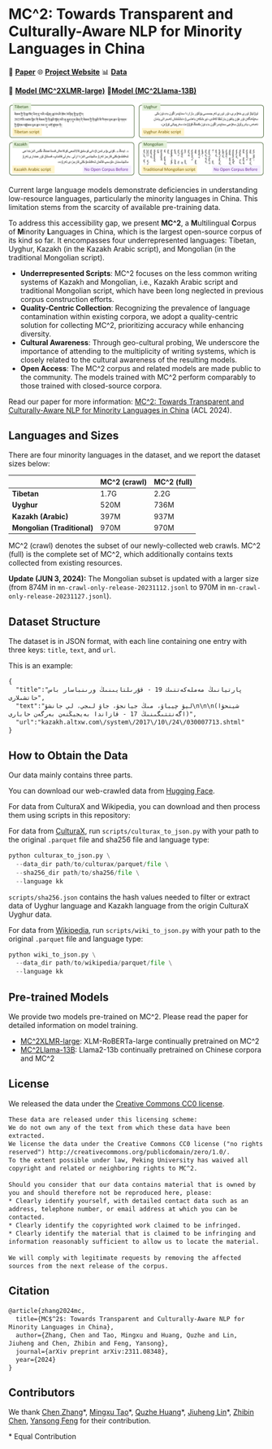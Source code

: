 # MC^2: Towards Transparent and Culturally-Aware NLP for Minority Languages in China

📑 [**Paper**](https://arxiv.org/abs/2311.08348) 🌐 [**Project Website**](https://luciusssss.github.io/proj/mc2.html) 📊 [**Data**](https://huggingface.co/datasets/pkupie/mc2_corpus)  

🤖 [**Model (MC^2XLMR-large)**](https://huggingface.co/pkupie/mc2-xlmr-large) 🤖[**Model (MC^2Llama-13B)**](https://huggingface.co/pkupie/mc2-llama-13b)

![](mc2_example.png)

Current large language models demonstrate deficiencies in understanding low-resource languages, particularly the minority languages in China. This limitation stems from the scarcity of available pre-training data.

To address this accessibility gap, we present **MC^2**, a **M**ultilingual **C**orpus of **M**inority **L**anguages in China, which is the largest open-source corpus of its kind so far. It encompasses four underrepresented languages: Tibetan, Uyghur, Kazakh (in the Kazakh Arabic script), and Mongolian (in the traditional Mongolian script).

* **Underrepresented Scripts**: MC^2 focuses on the less common writing systems of Kazakh and Mongolian, i.e., Kazakh Arabic script and traditional Mongolian script, which have been long neglected in previous corpus construction efforts.
* **Quality-Centric Collection**: Recognizing the prevalence of language contamination within existing corpora, we adopt a quality-centric solution for collecting MC^2, prioritizing accuracy while enhancing diversity.
* **Cultural Awareness**: Through geo-cultural probing, We underscore the importance of attending to the multiplicity of writing systems, which is closely related to the cultural awareness of the resulting models.
* **Open Access**: The MC^2 corpus and related models are made public to the community. The models trained with MC^2 perform comparably to those trained with closed-source corpora.


Read our paper for more information:
[MC^2: Towards Transparent and Culturally-Aware NLP for Minority Languages in China](https://arxiv.org/abs/2311.08348) (ACL 2024).


## Languages and Sizes

There are four minority languages in the dataset, and we report the dataset sizes below:

|                             | MC^2 (crawl) | MC^2 (full) |
| --------------------------- | ------------ | ----------- |
| **Tibetan**                 | 1.7G         | 2.2G        |
| **Uyghur**                  | 520M         | 736M        |
| **Kazakh (Arabic)**         | 397M         | 937M        |
| **Mongolian (Traditional)** | 970M         | 970M        |

MC^2 (crawl) denotes the subset of our newly-collected web crawls. MC^2 (full) is the complete set of MC^2, which additionally contains texts collected from existing resources.

**Update (JUN 3, 2024):** 
The Mongolian subset is updated with a larger size (from 874M in `mn-crawl-only-release-20231112.jsonl` to 970M in `mn-crawl-only-release-20231127.jsonl`).

## Dataset Structure

The dataset is in JSON format, with each line containing one entry with three keys: `title`, `text`, and `url`.

This is an example:

```
{
  "title":"پارتيانىڭ مەملەكەتتىك 19 - قۇرىلتايىنىڭ ورىنباسار باس حاتشىلارى",
  "text":"ليۋ چيباۋ، مىڭ جيانجۋ، جاۋ لىجي، لي جانشۋ\n\n\n(شينحۋا اگەنتتىگىنىڭ 17 - قازاندا بەيجيڭنەن بەرگەن حابارى)",
  "url":"kazakh.altxw.com\/system\/2017\/10\/24\/030007713.shtml"
}
```

## How to Obtain the Data

Our data mainly contains three parts.

You can download our web-crawled data from [Hugging Face](https://huggingface.co/datasets/pkupie/mc2_corpus).

For data from CulturaX and Wikipedia, you can download and then process them using scripts in this repository:

For data from [CulturaX](https://huggingface.co/datasets/uonlp/CulturaX), run `scripts/culturax_to_json.py` with your path to the original `.parquet` file and sha256 file and language type:

```python
python culturax_to_json.py \
  --data_dir path/to/culturax/parquet/file \
  --sha256_dir path/to/sha256/file \
  --language kk
```

`scripts/sha256.json` contains the hash values needed to filter or extract data of Uyghur language and Kazakh language from the origin CulturaX Uyghur data.

For data from [Wikipedia](https://huggingface.co/datasets/graelo/wikipedia), run `scripts/wiki_to_json.py` with your path to the original `.parquet` file and language type:

```python
python wiki_to_json.py \
  --data_dir path/to/wikipedia/parquet/file \
  --language kk
```


## Pre-trained Models

We provide two models pre-trained on MC^2.
Please read the paper for detailed information on model training.

- [MC^2XLMR-large](https://huggingface.co/pkupie/mc2-xlmr-large): XLM-RoBERTa-large continually pretrained on MC^2
- [MC^2Llama-13B](https://huggingface.co/pkupie/mc2-llama-13b): Llama2-13b continually pretrained on Chinese corpora and MC^2


## License

We released the data under the [Creative Commons CC0 license](http://creativecommons.org/publicdomain/zero/1.0/).

```
These data are released under this licensing scheme:
We do not own any of the text from which these data have been extracted.
We license the data under the Creative Commons CC0 license ("no rights reserved") http://creativecommons.org/publicdomain/zero/1.0/.
To the extent possible under law, Peking University has waived all copyright and related or neighboring rights to MC^2.

Should you consider that our data contains material that is owned by you and should therefore not be reproduced here, please:
* Clearly identify yourself, with detailed contact data such as an address, telephone number, or email address at which you can be contacted.
* Clearly identify the copyrighted work claimed to be infringed.
* Clearly identify the material that is claimed to be infringing and information reasonably sufficient to allow us to locate the material.

We will comply with legitimate requests by removing the affected sources from the next release of the corpus.
```



## Citation

```
@article{zhang2024mc,
  title={MC$^2$: Towards Transparent and Culturally-Aware NLP for Minority Languages in China},
  author={Zhang, Chen and Tao, Mingxu and Huang, Quzhe and Lin, Jiuheng and Chen, Zhibin and Feng, Yansong},
  journal={arXiv preprint arXiv:2311.08348},
  year={2024}
}
```

## Contributors

We thank [Chen Zhang](https://luciusssss.github.io/)\*, [Mingxu Tao](https://kobayashikanna01.github.io/)\*, [Quzhe Huang](https://andrewzhe.github.io/)\*, [Jiuheng Lin](https://github.com/Infinite-set)\*, [Zhibin Chen](https://zacharychenpk.github.io/), [Yansong Feng](https://yansongfeng.github.io/) for their contribution.

\* Equal Contribution
